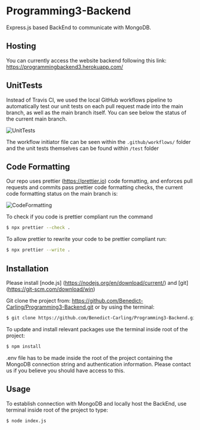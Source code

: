 # Programming3-Backend

Express.js based BackEnd to communicate with MongoDB.

## Hosting

You can currently access the website backend following this link: https://programmingbackend3.herokuapp.com/

## UnitTests

Instead of Travis CI, we used the local GitHub workflows pipeline to automatically test our unit tests on each pull request made into the main branch, as well as the main branch itself. You can see below the status of the current main branch.

![UnitTests](https://github.com/Benedict-Carling/Programming3-Backend/workflows/UnitTests/badge.svg)

The workflow initiator file can be seen within the `.github/workflows/` folder and the unit tests themselves can be found within `/test` folder

## Code Formatting

Our repo uses prettier (https://prettier.io) code formatting, and enforces pull requests and commits pass prettier code formatting checks, the current code formatting status on the main branch is:

![CodeFormatting](https://github.com/Benedict-Carling/Programming3-Backend/workflows/CodeFormatting/badge.svg)

To check if you code is prettier compliant run the command

```bash
$ npx prettier --check .
```

To allow prettier to rewrite your code to be prettier compliant run:

```bash
$ npx prettier --write .
```

## Installation

Please install [node.js] (https://nodejs.org/en/download/current/) and [git] (https://git-scm.com/download/win)

Git clone the project from: https://github.com/Benedict-Carling/Programming3-Backend.git or by using the terminal:

```bash
$ git clone https://github.com/Benedict-Carling/Programming3-Backend.git
```

To update and install relevant packages use the terminal inside root of the project:

```bash
$ npm install
```

.env file has to be made inside the root of the project containing the MongoDB connection string and authentication information. Please contact us if you believe you should have access to this.

## Usage

To establish connection with MongoDB and locally host the BackEnd, use terminal inside root of the project to type:

```bash
$ node index.js
```
